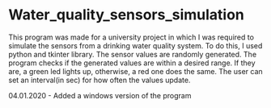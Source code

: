 # Water_quality_sensors_simulation
This program was made for a university project in which I was required to simulate the sensors from a drinking water quality system. To do this, I used python and tkinter library. The sensor values are randomly generated. The program checks if the generated values are within a desired range. If they are, a green led lights up, otherwise, a red one does the same. The user can set an interval(in sec) for how often the values update.

04.01.2020 - Added a windows version of the program

